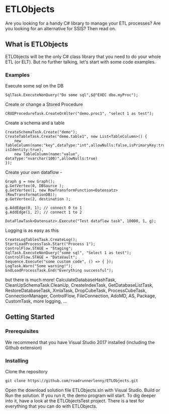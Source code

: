 # ETLObjects

Are you looking for a handy C# library to manage your ETL processes? Are you looking for an alternative for SSIS? Then read on.

## What is ETLObjects

ETLObjects will be the only C# class library that you need to do your whole ETL (or ELT). But no further talking, let's start with some code examples.

### Examples
Execute some sql on the DB
```
SqlTask.ExecuteNonQuery("Do some sql",$@"EXEC dbo.myProc");
```

Create or change a Stored Procedure
```
CRUDProcedureTask.CreateOrAlter("demo.proc1", "select 1 as test");
```
Create a schema and a table
```
CreateSchemaTask.Create("demo");
CreateTableTask.Create("demo.table1", new List<TableColumn>() {
    new TableColumn(name:"key",dataType:"int",allowNulls:false,isPrimaryKey:true, isIdentity:true),
    new TableColumn(name:"value", dataType:"nvarchar(100)",allowNulls:true)
});
```

Create your own dataflow - 
```
Graph g = new Graph();    
g.GetVertex(0, DBSource );
g.GetVertex(1, new RowTransformFunction<Datensatz>(RowTransformationDB));
g.GetVertex(2, destination );

g.AddEdge(0, 1); // connect 0 to 1
g.AddEdge(1, 2); // connect 1 to 2

DataFlowTask<Datensatz>.Execute("Test dataflow task", 10000, 1, g);
```

Logging is as easy as this
```
CreateLogTablesTask.CreateLog();
StartLoadProcessTask.Start("Process 1");
ControlFlow.STAGE = "Staging";
SqlTask.ExecuteNonQuery("some sql", "Select 1 as test");
ControlFlow.STAGE = "DataVault";
Sequence.Execute("some custom code", () => { });
LogTask.Warn("Some warning!");
EndLoadProcessTask.End("Everything successful");
```

but there is much more! 
CalculateDatabaseHashTask, CleanUpSchemaTask.CleanUp, CreateIndexTask, GetDatabaseListTask, RestoreDatabaseTask, XmlaTask, DropCubeTask, ProcessCubeTask, ConnectionManager, ControlFlow, FileConnection, AdoMD, AS, Package, CustomTask, more logging, ...         

## Getting Started

### Prerequisites

We recommend that you have Visual Studio 2017 installed (including the Github extension)

### Installing

Clone the repository
```
git clone https://github.com/roadrunnerlenny/ETLObjects.git
```

Open the download solution file ETLObjects.sln with Visual Studio.
Build or Run the solution. If you run it, the demo program will start.
To dig deeper into it, have a look at the ETLObjectsTest project. There is a test for everything that you can do with ETLObjects.


